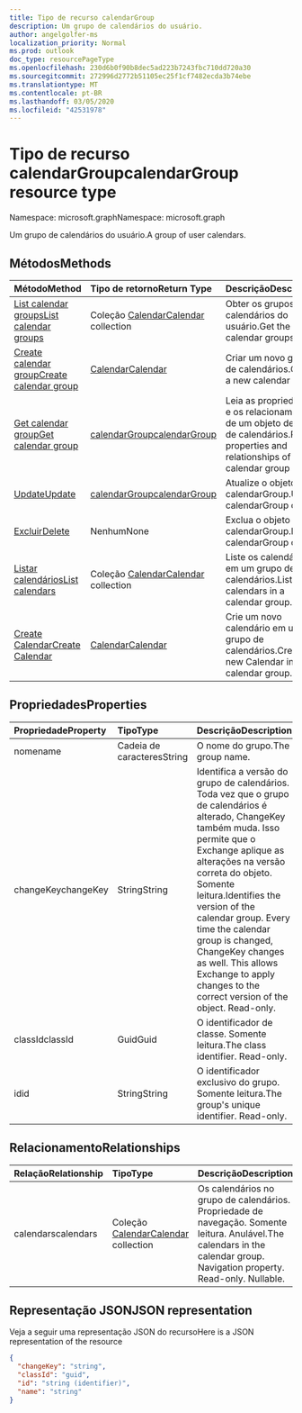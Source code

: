 ```yaml
---
title: Tipo de recurso calendarGroup
description: Um grupo de calendários do usuário.
author: angelgolfer-ms
localization_priority: Normal
ms.prod: outlook
doc_type: resourcePageType
ms.openlocfilehash: 230d6b0f90b8dec5ad223b7243fbc710dd720a30
ms.sourcegitcommit: 272996d2772b51105ec25f1cf7482ecda3b74ebe
ms.translationtype: MT
ms.contentlocale: pt-BR
ms.lasthandoff: 03/05/2020
ms.locfileid: "42531978"
---
```

# <a name="calendargroup-resource-type"></a><span data-ttu-id="fa3a1-103">Tipo de recurso calendarGroup</span><span class="sxs-lookup"><span data-stu-id="fa3a1-103">calendarGroup resource type</span></span>

<span data-ttu-id="fa3a1-104">Namespace: microsoft.graph</span><span class="sxs-lookup"><span data-stu-id="fa3a1-104">Namespace: microsoft.graph</span></span>

<span data-ttu-id="fa3a1-105">Um grupo de calendários do usuário.</span><span class="sxs-lookup"><span data-stu-id="fa3a1-105">A group of user calendars.</span></span>

## <a name="methods"></a><span data-ttu-id="fa3a1-106">Métodos</span><span class="sxs-lookup"><span data-stu-id="fa3a1-106">Methods</span></span>

| <span data-ttu-id="fa3a1-107">Método</span><span class="sxs-lookup"><span data-stu-id="fa3a1-107">Method</span></span>                                                      | <span data-ttu-id="fa3a1-108">Tipo de retorno</span><span class="sxs-lookup"><span data-stu-id="fa3a1-108">Return Type</span></span>                        | <span data-ttu-id="fa3a1-109">Descrição</span><span class="sxs-lookup"><span data-stu-id="fa3a1-109">Description</span></span>                                                   |
| :---------------------------------------------------------- | :--------------------------------- | :------------------------------------------------------------ |
| [<span data-ttu-id="fa3a1-110">List calendar groups</span><span class="sxs-lookup"><span data-stu-id="fa3a1-110">List calendar groups</span></span>](../api/user-list-calendargroups.md)  | <span data-ttu-id="fa3a1-111">Coleção [Calendar](calendar.md)</span><span class="sxs-lookup"><span data-stu-id="fa3a1-111">[Calendar](calendar.md) collection</span></span> | <span data-ttu-id="fa3a1-112">Obter os grupos de calendários do usuário.</span><span class="sxs-lookup"><span data-stu-id="fa3a1-112">Get the user's calendar groups.</span></span>                               |
| [<span data-ttu-id="fa3a1-113">Create calendar group</span><span class="sxs-lookup"><span data-stu-id="fa3a1-113">Create calendar group</span></span>](../api/user-post-calendargroups.md) | [<span data-ttu-id="fa3a1-114">Calendar</span><span class="sxs-lookup"><span data-stu-id="fa3a1-114">Calendar</span></span>](calendar.md)            | <span data-ttu-id="fa3a1-115">Criar um novo grupo de calendários.</span><span class="sxs-lookup"><span data-stu-id="fa3a1-115">Create a new calendar group.</span></span>                                  |
| [<span data-ttu-id="fa3a1-116">Get calendar group</span><span class="sxs-lookup"><span data-stu-id="fa3a1-116">Get calendar group</span></span>](../api/calendargroup-get.md)           | [<span data-ttu-id="fa3a1-117">calendarGroup</span><span class="sxs-lookup"><span data-stu-id="fa3a1-117">calendarGroup</span></span>](calendargroup.md)  | <span data-ttu-id="fa3a1-118">Leia as propriedades e os relacionamentos de um objeto de grupo de calendários.</span><span class="sxs-lookup"><span data-stu-id="fa3a1-118">Read properties and relationships of a calendar group object.</span></span> |
| [<span data-ttu-id="fa3a1-119">Update</span><span class="sxs-lookup"><span data-stu-id="fa3a1-119">Update</span></span>](../api/calendargroup-update.md)                    | [<span data-ttu-id="fa3a1-120">calendarGroup</span><span class="sxs-lookup"><span data-stu-id="fa3a1-120">calendarGroup</span></span>](calendargroup.md)  | <span data-ttu-id="fa3a1-121">Atualize o objeto calendarGroup.</span><span class="sxs-lookup"><span data-stu-id="fa3a1-121">Update calendarGroup object.</span></span>                                  |
| [<span data-ttu-id="fa3a1-122">Excluir</span><span class="sxs-lookup"><span data-stu-id="fa3a1-122">Delete</span></span>](../api/calendargroup-delete.md)                    | <span data-ttu-id="fa3a1-123">Nenhum</span><span class="sxs-lookup"><span data-stu-id="fa3a1-123">None</span></span>                               | <span data-ttu-id="fa3a1-124">Exclua o objeto calendarGroup.</span><span class="sxs-lookup"><span data-stu-id="fa3a1-124">Delete calendarGroup object.</span></span>                                  |
| [<span data-ttu-id="fa3a1-125">Listar calendários</span><span class="sxs-lookup"><span data-stu-id="fa3a1-125">List calendars</span></span>](../api/calendargroup-list-calendars.md)    | <span data-ttu-id="fa3a1-126">Coleção [Calendar](calendar.md)</span><span class="sxs-lookup"><span data-stu-id="fa3a1-126">[Calendar](calendar.md) collection</span></span> | <span data-ttu-id="fa3a1-127">Liste os calendários em um grupo de calendários.</span><span class="sxs-lookup"><span data-stu-id="fa3a1-127">List calendars in a calendar group.</span></span>                           |
| [<span data-ttu-id="fa3a1-128">Create Calendar</span><span class="sxs-lookup"><span data-stu-id="fa3a1-128">Create Calendar</span></span>](../api/calendargroup-post-calendars.md)   | [<span data-ttu-id="fa3a1-129">Calendar</span><span class="sxs-lookup"><span data-stu-id="fa3a1-129">Calendar</span></span>](calendar.md)            | <span data-ttu-id="fa3a1-130">Crie um novo calendário em um grupo de calendários.</span><span class="sxs-lookup"><span data-stu-id="fa3a1-130">Create a new Calendar in a calendar group.</span></span>                    |

## <a name="properties"></a><span data-ttu-id="fa3a1-131">Propriedades</span><span class="sxs-lookup"><span data-stu-id="fa3a1-131">Properties</span></span>

| <span data-ttu-id="fa3a1-132">Propriedade</span><span class="sxs-lookup"><span data-stu-id="fa3a1-132">Property</span></span>  | <span data-ttu-id="fa3a1-133">Tipo</span><span class="sxs-lookup"><span data-stu-id="fa3a1-133">Type</span></span>   | <span data-ttu-id="fa3a1-134">Descrição</span><span class="sxs-lookup"><span data-stu-id="fa3a1-134">Description</span></span>                                                                                                                                                                                               |
| :-------- | :----- | :-------------------------------------------------------------------------------------------------------------------------------------------------------------------------------------------------------- |
| <span data-ttu-id="fa3a1-135">nome</span><span class="sxs-lookup"><span data-stu-id="fa3a1-135">name</span></span>      | <span data-ttu-id="fa3a1-136">Cadeia de caracteres</span><span class="sxs-lookup"><span data-stu-id="fa3a1-136">String</span></span> | <span data-ttu-id="fa3a1-137">O nome do grupo.</span><span class="sxs-lookup"><span data-stu-id="fa3a1-137">The group name.</span></span>                                                                                                                                                                                           |
| <span data-ttu-id="fa3a1-138">changeKey</span><span class="sxs-lookup"><span data-stu-id="fa3a1-138">changeKey</span></span> | <span data-ttu-id="fa3a1-139">String</span><span class="sxs-lookup"><span data-stu-id="fa3a1-139">String</span></span> | <span data-ttu-id="fa3a1-p101">Identifica a versão do grupo de calendários. Toda vez que o grupo de calendários é alterado, ChangeKey também muda. Isso permite que o Exchange aplique as alterações na versão correta do objeto. Somente leitura.</span><span class="sxs-lookup"><span data-stu-id="fa3a1-p101">Identifies the version of the calendar group. Every time the calendar group is changed, ChangeKey changes as well. This allows Exchange to apply changes to the correct version of the object. Read-only.</span></span> |
| <span data-ttu-id="fa3a1-144">classId</span><span class="sxs-lookup"><span data-stu-id="fa3a1-144">classId</span></span>   | <span data-ttu-id="fa3a1-145">Guid</span><span class="sxs-lookup"><span data-stu-id="fa3a1-145">Guid</span></span>   | <span data-ttu-id="fa3a1-p102">O identificador de classe. Somente leitura.</span><span class="sxs-lookup"><span data-stu-id="fa3a1-p102">The class identifier. Read-only.</span></span>                                                                                                                                                                          |
| <span data-ttu-id="fa3a1-148">id</span><span class="sxs-lookup"><span data-stu-id="fa3a1-148">id</span></span>        | <span data-ttu-id="fa3a1-149">String</span><span class="sxs-lookup"><span data-stu-id="fa3a1-149">String</span></span> | <span data-ttu-id="fa3a1-p103">O identificador exclusivo do grupo. Somente leitura.</span><span class="sxs-lookup"><span data-stu-id="fa3a1-p103">The group's unique identifier. Read-only.</span></span>                                                                                                                                                                 |

## <a name="relationships"></a><span data-ttu-id="fa3a1-152">Relacionamento</span><span class="sxs-lookup"><span data-stu-id="fa3a1-152">Relationships</span></span>

| <span data-ttu-id="fa3a1-153">Relação</span><span class="sxs-lookup"><span data-stu-id="fa3a1-153">Relationship</span></span> | <span data-ttu-id="fa3a1-154">Tipo</span><span class="sxs-lookup"><span data-stu-id="fa3a1-154">Type</span></span>                               | <span data-ttu-id="fa3a1-155">Descrição</span><span class="sxs-lookup"><span data-stu-id="fa3a1-155">Description</span></span>                                                                    |
| :----------- | :--------------------------------- | :----------------------------------------------------------------------------- |
| <span data-ttu-id="fa3a1-156">calendars</span><span class="sxs-lookup"><span data-stu-id="fa3a1-156">calendars</span></span>    | <span data-ttu-id="fa3a1-157">Coleção [Calendar](calendar.md)</span><span class="sxs-lookup"><span data-stu-id="fa3a1-157">[Calendar](calendar.md) collection</span></span> | <span data-ttu-id="fa3a1-p104">Os calendários no grupo de calendários. Propriedade de navegação. Somente leitura. Anulável.</span><span class="sxs-lookup"><span data-stu-id="fa3a1-p104">The calendars in the calendar group. Navigation property. Read-only. Nullable.</span></span> |

## <a name="json-representation"></a><span data-ttu-id="fa3a1-162">Representação JSON</span><span class="sxs-lookup"><span data-stu-id="fa3a1-162">JSON representation</span></span>

<span data-ttu-id="fa3a1-163">Veja a seguir uma representação JSON do recurso</span><span class="sxs-lookup"><span data-stu-id="fa3a1-163">Here is a JSON representation of the resource</span></span>

<!--{
  "blockType": "resource",
  "optionalProperties": [
    "calendars"
  ],
  "keyProperty": "id",
  "baseType": "microsoft.graph.entity",
  "@odata.type": "microsoft.graph.calendarGroup",
  "@odata.annotations": [
    {
      "property": "calendars",
      "capabilities": {
        "changeTracking": false,
        "expandable": false,
        "navigability": "single",
        "searchable": false
      }
    }
  ]
}-->

```json
{
  "changeKey": "string",
  "classId": "guid",
  "id": "string (identifier)",
  "name": "string"
}
```

<!-- uuid: 8fcb5dbc-d5aa-4681-8e31-b001d5168d79
2015-10-25 14:57:30 UTC -->

<!-- {
  "type": "#page.annotation",
  "description": "calendarGroup resource",
  "keywords": "",
  "section": "documentation",
  "tocPath": ""
}-->
